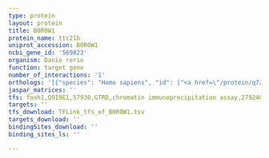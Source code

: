 ```yaml
---
type: protein
layout: protein
title: B0R0W1
protein_name: ttc21b
uniprot_accession: B0R0W1
ncbi_gene_id: '569823'
organism: Danio rerio
function: target gene
number_of_interactions: '1'
orthologs: '[{"species": "Homo sapiens", "id": ["<a href=\"/protein/q7z4l5\">Q7Z4L5</a>"]}, {"species": "Mus musculus", "id": ["<a href=\"/protein/q0ha38\">Q0HA38</a>"]}, {"species": "Rattus norvegicus", "id": ["<a href=\"/protein/d4a333\">D4A333</a>"]}, {"species": "Caenorhabditis elegans", "id": ["<a href=\"/protein/q20255\">Q20255</a>"]}]'
jaspar_matrices: ''
tfs: foxh1,Q9I9E1,57930,GTRD,chromatin immunoprecipitation assay,27924024%5Buid%5D,No
targets: ''
tfs_download: TFLink_tfs_of_B0R0W1.tsv
targets_download: ''
bindingSites_download: ''
binding_sites_ls: ''

---
```


